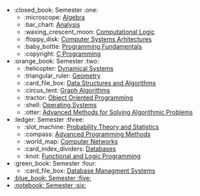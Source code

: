 <ul>
  <li>:closed_book: Semester :one:
    <ul>
        <li>
            :microscope: <a href="semester1/algebra">Algebra</a>
        </li>
        <li>
            :bar_chart: <a href="semester1/analysis">Analysis</a>
        </li>
        <li>
            :waxing_crescent_moon: <a href="semester1/computational-logic">Computational Logic</a>
        </li>
        <li>
            :floppy_disk: <a href="semester1/computer-systems-architecture">Computer Systems Arhitectures</a>
        </li>
        <li>
            :baby_bottle: <a href="semester1/programming-fundamentals">Programming Fundamentals</a>
        </li>
        <li>
            :copyright: <a href="semester1/c-programming">C Programming</a>
        </li>
    </ul>
  </li>
  <li>:orange_book: Semester :two:
    <ul>
        <li>
            :helicopter: <a href="semester2/dynamical-systems">Dynamical Systems</a>
        </li>
        <li>
            :triangular_ruler: <a href="semester2/geometry">Geometry</a>
        </li>
        <li>
            :card_file_box: <a href="semester2/data-structures-and-algorithms">Data Structures and Algorithms</a>
        </li>
        <li>
            :circus_tent: <a href="semester2/graph-algorithms">Graph Algorithms</a>
        </li>
        <li>
            :tractor: <a href="semester2/object-oriented-programming">Object Oriented Programming</a>
        </li>
        <li>
            :shell: <a href="semester2/operating-systems">Operating Systems</a>
        </li>
        <li>
            :otter: <a href="semester2/advanced-methods-for-solving-algorithmic-problems">Advanced Methods for Solving Algorithmic Problems</a>
        </li>
    </ul>
  </li>
  <li>:ledger: Semester :three:
    <ul>
        <li>
            :slot_machine: <a href="semester3/probability-theory-and-statistics">Probability Theory and Statistics</a>
        </li>
        <li>
            :compass: <a href="semester3/advanced-programming-methods">Advanced Programming Methods</a>
        </li>
        <li>
            :world_map: <a href="semester3/computer-networks">Computer Networks</a>
        </li>
        <li>
            :card_index_dividers: <a href="semester3/databases">Databases</a>
        </li>
        <li>
            :knot: <a href="semester3/functional-and-logic-programming">Functional and Logic Programming</a>
        </li>
    </ul>
  </li>
  <li>:green_book: Semester :four:
    <ul>
        <li>
            :card_file_box: <a href="">Database Managment Systems
        </li>
    </ul>
  </li>
  <li>:blue_book: Semester :five:
  </li>
  <li>:notebook: Semester :six:
  </li>
</ul>